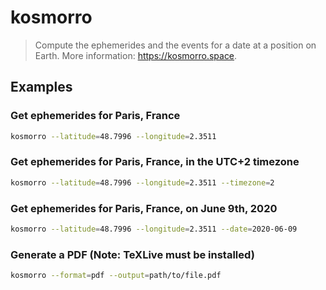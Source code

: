 # kosmorro

> Compute the ephemerides and the events for a date at a position on Earth. More information: <https://kosmorro.space>.

## Examples

### Get ephemerides for Paris, France

```bash
kosmorro --latitude=48.7996 --longitude=2.3511
```

### Get ephemerides for Paris, France, in the UTC+2 timezone

```bash
kosmorro --latitude=48.7996 --longitude=2.3511 --timezone=2
```

### Get ephemerides for Paris, France, on June 9th, 2020

```bash
kosmorro --latitude=48.7996 --longitude=2.3511 --date=2020-06-09
```

### Generate a PDF (Note: TeXLive must be installed)

```bash
kosmorro --format=pdf --output=path/to/file.pdf
```
